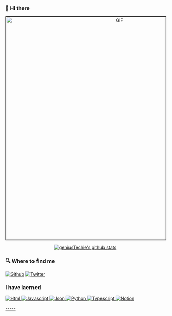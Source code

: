### 👋 Hi there

<div align="center">
<img hight="300" width="700" alt="GIF" border="2px solid" align="center" src="https://github.com/geniusTechie/geniusTechie/assets/143072064/0e2e35af-4335-45f6-a178-58cd4afcb4f7">
</div>

<p align="center">
  <a href="https://github.com/geniusTechie"><img src="https://github-readme-stats.vercel.app/api?username=geniusTechie&hide_border=true&show_icons=true" alt="geniusTechie's github stats"></a>
</p>

<h3>🔍 Where to find me</h3>
<p><a href="https://github.com/geniusTechie" target="_blank"><img alt="Github" src="https://img.shields.io/badge/GitHub-%2312100E.svg?&style=for-the-badge&logo=Github&logoColor=white" /></a> <a href="https://twitter.com" target="_blank"><img alt="Twitter" src="https://img.shields.io/badge/twitter-%231DA1F2.svg?&style=for-the-badge&logo=twitter&logoColor=white" /></a>
</p>

<h3>I have laerned</h3>
<p>
	<a href="#" target="_blank"><img alt="Html" src="https://img.shields.io/badge/HTML5-E34F26?style=for-the-badge&logo=html5&logoColor=white" /> 
	<a href="#" target="_blank"><img alt="Javascript" src="https://img.shields.io/badge/JavaScript-323330?style=for-the-badge&logo=javascript&logoColor=F7DF1E" /> 
	<a href="#" target="_blank"><img alt="Json" src="https://img.shields.io/badge/json-5E5C5C?style=for-the-badge&logo=json&logoColor=white" /> 
	<a href="#" target="_blank"><img alt="Python" src="https://img.shields.io/badge/Python-FFD43B?style=for-the-badge&logo=python&logoColor=blue" /> 
	<a href="#" target="_blank"><img alt="Typescript" src="https://img.shields.io/badge/TypeScript-007ACC?style=for-the-badge&logo=typescript&logoColor=white" /> 
	<a href="#" target="_blank"><img alt="Notion" src="https://img.shields.io/badge/Notion-000000?style=for-the-badge&logo=notion&logoColor=white" /> 
</p>
-----


